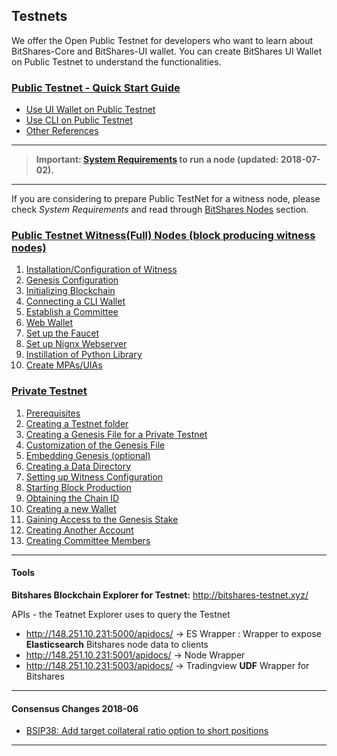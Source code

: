## Testnets

We offer the Open Public Testnet for developers who want to learn about BitShares-Core and BitShares-UI wallet. You can create BitShares UI Wallet on Public Testnet to understand the functionalities. 

### [Public Testnet - Quick Start Guide](/core/testnets/public_testnet_details.md#public-testnet---quick-start-guide)
- [Use UI Wallet on Public Testnet](/core/testnets/public_testnet_details.md#use-the-ui-wallet-on-public-testnet)
- [Use CLI on Public Testnet](/core/testnets/public_testnet_details.md#use-the-cli-on-public-testnet)
- [Other References](/core/testnets/public_testnet_details.md#other-references)


***

> **Important: [System Requirements](/core/nodes_full_witness/full_nodes.md#system-requirements) to run a node (updated: 2018-07-02).**

***

If you are considering to prepare Public TestNet for a witness node, please check *System Requirements* and read through [BitShares Nodes](/core/nodes_full_witness/README.md#bitshares-nodes-and-p2p-network) section.

### [Public Testnet Witness(Full) Nodes (block producing witness nodes) ](/core/testnets/public_testnet.md)
1. [Installation/Configuration of Witness](/core/testnets/public_testnet.md#1-installation_configuration-of-witness)
2. [Genesis Configuration](/core/testnets/public_testnet.md#2-genesis-configuration)
3. [Initializing Blockchain](/core/testnets/public_testnet.md#3-initializing-blockchain)
4. [Connecting a CLI Wallet](/core/testnets/public_testnet.md#4-connecting-a-cli-wallet)
5. [Establish a Committee](/core/testnets/public_testnet.md#5-establish-a-committee)
6. [Web Wallet](/core/testnets/public_testnet.md#6-web-wallet)
7. [Set up the Faucet](/core/testnets/public_testnet.md#7-set-up-the-faucet)
8. [Set up Nignx Webserver](/core/testnets/public_testnet.md#8-nignx-webserver)
9. [Instillation of Python Library](/core/testnets/public_testnet.md#9-instillation-of-python-library)
10. [Create MPAs/UIAs](/core/testnets/public_testnet.md#10-create-mpasuias)

### [Private Testnet](/core/testnets/private_testnet.md#how-to-setup-private-testnet)
1. [Prerequisites](#1-prerequisites)
2. [Creating a Testnet folder](/core/testnets/private_testnet.md#2-creating-a-testnet-folder)
3. [Creating a Genesis File for a Private Testnet](/core/testnets/private_testnet.md#3-creating-a-genesis-file-for-a-private-testnet)
4. [Customization of the Genesis File](/core/testnets/private_testnet.md#4-customization-of-the-genesis-file)
5. [Embedding Genesis (optional)](/core/testnets/private_testnet.md#5-embedding-genesis-optional)
6. [Creating a Data Directory](/core/testnets/private_testnet.md#6-creating-a-data-directory)
7. [Setting up Witness Configuration](/core/testnets/private_testnet.md#7-setting-up-witness-configuration)
8. [Starting Block Production](/core/testnets/private_testnet.md#8-starting-block-production)
9. [Obtaining the Chain ID](/core/testnets/private_testnet.md#9-obtaining-the-chain-id)
10. [Creating a new Wallet](/core/testnets/private_testnet.md#10-creating-a-new-wallet)
11. [Gaining Access to the Genesis Stake](/core/testnets/private_testnet.md#11-gaining-access-to-the-genesis-stake)
12. [Creating Another Account](/core/testnets/private_testnet.md#12-creating-another-account)
13. [Creating Committee Members](/core/testnets/private_testnet.md#13-creating-committee-members)

***
#### Tools
**Bitshares Blockchain Explorer for Testnet:** http://bitshares-testnet.xyz/ 

APIs - the Teatnet Explorer uses to query the Testnet
- http://148.251.10.231:5000/apidocs/ -> ES Wrapper : Wrapper to expose **Elasticsearch** Bitshares node data to clients
- http://148.251.10.231:5001/apidocs/ -> Node Wrapper
- http://148.251.10.231:5003/apidocs/ ->  Tradingview **UDF** Wrapper for Bitshares

***

#### Consensus Changes 2018-06
-  [BSIP38: Add target collateral ratio option to short positions](/core/testnets/consensus-changes-2018-06.md#bsip38-add-target-collateral-ratio-option-to-short-positions) 

***


